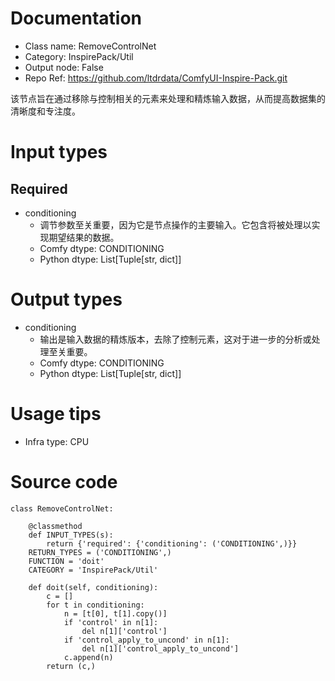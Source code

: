 # Documentation
- Class name: RemoveControlNet
- Category: InspirePack/Util
- Output node: False
- Repo Ref: https://github.com/ltdrdata/ComfyUI-Inspire-Pack.git

该节点旨在通过移除与控制相关的元素来处理和精炼输入数据，从而提高数据集的清晰度和专注度。

# Input types
## Required
- conditioning
    - 调节参数至关重要，因为它是节点操作的主要输入。它包含将被处理以实现期望结果的数据。
    - Comfy dtype: CONDITIONING
    - Python dtype: List[Tuple[str, dict]]

# Output types
- conditioning
    - 输出是输入数据的精炼版本，去除了控制元素，这对于进一步的分析或处理至关重要。
    - Comfy dtype: CONDITIONING
    - Python dtype: List[Tuple[str, dict]]

# Usage tips
- Infra type: CPU

# Source code
```
class RemoveControlNet:

    @classmethod
    def INPUT_TYPES(s):
        return {'required': {'conditioning': ('CONDITIONING',)}}
    RETURN_TYPES = ('CONDITIONING',)
    FUNCTION = 'doit'
    CATEGORY = 'InspirePack/Util'

    def doit(self, conditioning):
        c = []
        for t in conditioning:
            n = [t[0], t[1].copy()]
            if 'control' in n[1]:
                del n[1]['control']
            if 'control_apply_to_uncond' in n[1]:
                del n[1]['control_apply_to_uncond']
            c.append(n)
        return (c,)
```
